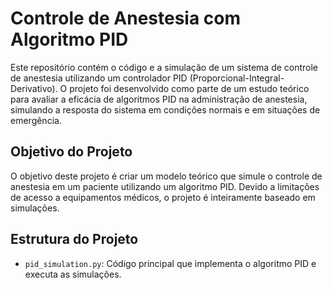 # Controle de Anestesia com Algoritmo PID

Este repositório contém o código e a simulação de um sistema de controle de anestesia utilizando um controlador PID (Proporcional-Integral-Derivativo). O projeto foi desenvolvido como parte de um estudo teórico para avaliar a eficácia de algoritmos PID na administração de anestesia, simulando a resposta do sistema em condições normais e em situações de emergência.

## Objetivo do Projeto

O objetivo deste projeto é criar um modelo teórico que simule o controle de anestesia em um paciente utilizando um algoritmo PID. Devido a limitações de acesso a equipamentos médicos, o projeto é inteiramente baseado em simulações.

## Estrutura do Projeto

- `pid_simulation.py`: Código principal que implementa o algoritmo PID e executa as simulações.
